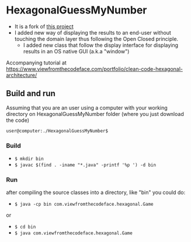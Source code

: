 # HexagonalGuessMyNumber

* It is a fork of [this project](https://github.com/viewfromthecodeface/HexagonalGuessMyNumber)
* I added new way of displaying the results to an end-user without touching the domain layer thus following the Open Closed principle. 
   * I added new class that follow the display interface for displaying results in an OS native GUI (a.k.a "window")

Accompanying tutorial at https://www.viewfromthecodeface.com/portfolio/clean-code-hexagonal-architecture/

## Build and run

Assuming that you are an user using a computer with your working directory on HexagonalGuessMyNumber folder (where you just download the code)

`user@computer:./HexagonalGuessMyNumber$`

### Build
* `$ mkdir bin`
* `$ javac $(find . -iname "*.java" -printf '%p ') -d bin`

### Run
after compiling the source classes into a directory, like "bin" you could do:
* `$ java -cp bin com.viewfromthecodeface.hexagonal.Game`

or

* `$ cd bin`
* `$ java com.viewfromthecodeface.hexagonal.Game`
